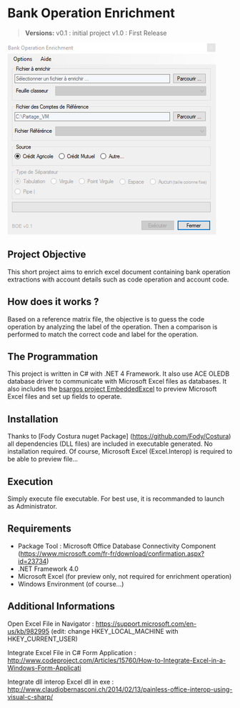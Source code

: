 Bank Operation Enrichment
===================

> **Versions:**
> v0.1 : initial project
> v1.0 : First Release

![](capture.PNG?raw=true)

Project Objective
-------------
This short project aims to enrich excel document containing bank operation extractions with account details such as code operation and account code.

How does it works ?
-------------
Based on a reference matrix file, the objective is to guess the code operation by analyzing the label of the operation. 
Then a comparison is performed to match the correct code and label for the operation.

The Programmation
-------------
This project is written in C# with .NET 4 Framework. It also use ACE OLEDB database driver to communicate with Microsoft Excel files as databases. It also includes the [bsargos project EmbeddedExcel](http://www.codeproject.com/Articles/15760/How-to-Integrate-Excel-in-a-Windows-Form-Applicati) to preview Microsoft Excel files and set up fields to operate. 

Installation
-------------
Thanks to [Fody Costura nuget Package] (https://github.com/Fody/Costura) all dependencies (DLL files) are included in executable generated. No installation required. Of course, Microsoft Excel (Excel.Interop) is required to be able to preview file...

Execution
-------------
Simply execute file executable. For best use, it is recommanded to launch as Administrator.

Requirements
-------------
- Package Tool : Microsoft Office Database Connectivity Component (https://www.microsoft.com/fr-fr/download/confirmation.aspx?id=23734)
- .NET Framework 4.0
- Microsoft Excel (for preview only, not required for enrichment operation)
- Windows Environment (of course...)

Additional Informations
-------------
Open Excel File in Navigator : https://support.microsoft.com/en-us/kb/982995 (edit: change HKEY_LOCAL_MACHINE with HKEY_CURRENT_USER)

Integrate Excel File in C# Form Application : http://www.codeproject.com/Articles/15760/How-to-Integrate-Excel-in-a-Windows-Form-Applicati

Integrate dll interop Excel dll in exe :
http://www.claudiobernasconi.ch/2014/02/13/painless-office-interop-using-visual-c-sharp/
